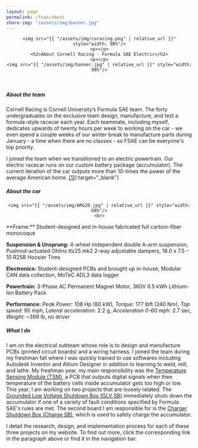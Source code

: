 ```yaml
---
layout: page
permalink: /fsae/about
share-img: "/assets/img/banner.jpg"
---
```



<div align="center">

    <img src="{{ "/assets/img/curacing.png" | relative_url }}" style="width: 98%"/>
    <p></p>
    <h2>About Cornell Racing - Formula SAE Electric</h2>
    <p></p>
    <img src="{{ "/assets/img/banner.jpg" | relative_url }}" style="width: 98%"/>
</div>
<div>
    <br>
</div>

##### About the team
Cornell Racing is Cornell University’s Formula SAE team.  The forty undergraduates on the exclusive team design, manufacture, and test a formula-style racecar each year.  Each teammate, including myself, dedicates upwards of twenty hours per week to working on the car - we even spend a couple weeks of our winter break to manufacture parts during January - a time when there are no classes - so FSAE can be everyone's top priority.  

I joined the team when we transitioned to an electric powertrain.  Our electric racecar runs on our custom battery package (accumulator). The current iteration of the car outputs more than 10-times the power of the average American home. [[1]](https://cornellracing.org/cars2){:target="_blank"}

##### About the car  
<p></p>
<div align="center">

    <img src="{{ "/assets/img/ARG20.jpg" | relative_url }}" style="width: 68%"/>
    <br>
</div>
**Frame:** Student-designed and in-house fabricated full carbon-fiber monocoque

**Suspension & Unsprung:** 4-wheel independent double A-arm suspension, Pushrod-actuated Ohlins ttx25 mk2 2-way adjustable dampers, 18.0 x 7.5 – 10 R25B Hoosier Tires

**Electronics:** Student-designed PCBs and brought up in-house, Modular CAN data collection, MoTeC ADL3 data logger

**Powertrain:** 3-Phase AC Permanent Magnet Motor, 360V 6.5 kWh Lithium-Ion Battery Pack

**Performance:** *Peak Power:* 108 Hp (80 kW), *Torque:* 177 lbft (240 Nm), *Top speed:* 95 mph, *Lateral acceleration:* 2.2 g, *Acceleration 0-60 mph:* 2.7 sec, *Weight:* ~399 lb, no driver

##### What I do
I am on the electrical subteam whose role is to design and manufacture PCBs (printed circuit boards) and a wiring harness.  I joined the team during my freshman fall where I was quickly trained to use softwares including Autodesk Inventor and Altium Designer in addition to learning to weld, mill, and lathe.  My freshman year, my main responsibility was the [Temperature Sensing Module (TSM)](/fsae/tsm), a PCB that outputs digital signals when thee temperature of the battery cells inside accumulator gets too high or low.  This year, I am working on two projects that are loosely related.  The [Grounded Low Voltage Shutdown Box (GLV SB)](/fsae/glv_sb) immediately shuts down the accumulator if one of a variety of fault conditions specified by Formula SAE's rules are met.  The second board I am responsible for is the [Charger Shutdown Box (Charge SB)](/fsae/charge_sb), which is used to safely charge the accumulator.

I detail the research, design, and implementation process for each of these three projects on my website.  To find out more, click the corresponding link in the paragraph above or find it in the navigation bar.
